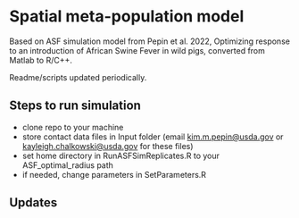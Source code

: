 # Spatial meta-population model   

Based on ASF simulation model from Pepin et al. 2022, Optimizing response to an introduction of African Swine Fever in wild pigs, converted from Matlab to R/C++.    

Readme/scripts updated periodically.    

## Steps to run simulation
* clone repo to your machine
* store contact data files in Input folder (email kim.m.pepin@usda.gov or kayleigh.chalkowski@usda.gov for these files)
* set home directory in RunASFSimReplicates.R to your ASF_optimal_radius path
* if needed, change parameters in SetParameters.R

## Updates




